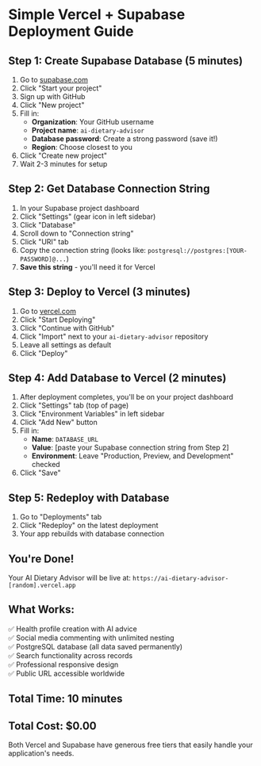 # Simple Vercel + Supabase Deployment Guide

## Step 1: Create Supabase Database (5 minutes)

1. Go to [supabase.com](https://supabase.com)
2. Click "Start your project" 
3. Sign up with GitHub
4. Click "New project"
5. Fill in:
   - **Organization**: Your GitHub username
   - **Project name**: `ai-dietary-advisor`
   - **Database password**: Create a strong password (save it!)
   - **Region**: Choose closest to you
6. Click "Create new project"
7. Wait 2-3 minutes for setup

## Step 2: Get Database Connection String

1. In your Supabase project dashboard
2. Click "Settings" (gear icon in left sidebar)
3. Click "Database"
4. Scroll down to "Connection string"
5. Click "URI" tab
6. Copy the connection string (looks like: `postgresql://postgres:[YOUR-PASSWORD]@...`)
7. **Save this string** - you'll need it for Vercel

## Step 3: Deploy to Vercel (3 minutes)

1. Go to [vercel.com](https://vercel.com)
2. Click "Start Deploying"
3. Click "Continue with GitHub"
4. Click "Import" next to your `ai-dietary-advisor` repository
5. Leave all settings as default
6. Click "Deploy"

## Step 4: Add Database to Vercel (2 minutes)

1. After deployment completes, you'll be on your project dashboard
2. Click "Settings" tab (top of page)
3. Click "Environment Variables" in left sidebar
4. Click "Add New" button
5. Fill in:
   - **Name**: `DATABASE_URL`
   - **Value**: [paste your Supabase connection string from Step 2]
   - **Environment**: Leave "Production, Preview, and Development" checked
6. Click "Save"

## Step 5: Redeploy with Database

1. Go to "Deployments" tab
2. Click "Redeploy" on the latest deployment
3. Your app rebuilds with database connection

## You're Done!

Your AI Dietary Advisor will be live at: `https://ai-dietary-advisor-[random].vercel.app`

## What Works:

✅ Health profile creation with AI advice  
✅ Social media commenting with unlimited nesting  
✅ PostgreSQL database (all data saved permanently)  
✅ Search functionality across records  
✅ Professional responsive design  
✅ Public URL accessible worldwide  

## Total Time: 10 minutes
## Total Cost: $0.00

Both Vercel and Supabase have generous free tiers that easily handle your application's needs.